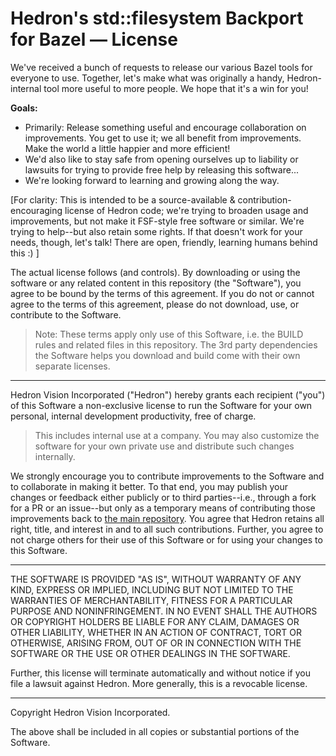 # Hedron's std::filesystem Backport for Bazel — License

We've received a bunch of requests to release our various Bazel tools for everyone to use.
Together, let's make what was originally a handy, Hedron-internal tool more useful to more people. We hope that it's a win for you!

**Goals:**

- Primarily: Release something useful and encourage collaboration on improvements. You get to use it; we all benefit from improvements. Make the world a little happier and more efficient!
- We'd also like to stay safe from opening ourselves up to liability or lawsuits for trying to provide free help by releasing this software...
- We're looking forward to learning and growing along the way.

[For clarity: This is intended to be a source-available & contribution-encouraging license of Hedron code; we're trying to broaden usage and improvements, but not make it FSF-style free software or similar. We're trying to help--but also retain some rights. If that doesn't work for your needs, though, let's talk! There are open, friendly, learning humans behind this :) ]

The actual license follows (and controls). By downloading or using the software or any related content in this repository (the "Software"), you agree to be bound by the terms of this agreement. If you do not or cannot agree to the terms of this agreement, please do not download, use, or contribute to the Software.

> Note: These terms apply only use of this Software, i.e. the BUILD rules and related files in this repository. The 3rd party dependencies the Software helps you download and build come with their own separate licenses.

---

<!-- Allow personal/internal use, free of charge. -->

Hedron Vision Incorporated ("Hedron") hereby grants each recipient ("you") of this Software a non-exclusive license to run the Software for your own personal, internal development productivity, free of charge.

> This includes internal use at a company. You may also customize the software for your own private use and distribute such changes internally.

<!-- Contributions/improvements/feedback welcome. If public, they stay centrally with Hedron, as consideration for the free use to the extent required. -->

We strongly encourage you to contribute improvements to the Software and to collaborate in making it better. To that end, you may publish your changes or feedback either publicly or to third parties--i.e., through a fork for a PR or an issue--but only as a temporary means of contributing those improvements back to [the main repository](https://github.com/hedronvision/bazel-cc-filesystem-backport). You agree that Hedron retains all right, title, and interest in and to all such contributions. Further, you agree to not charge others for their use of this Software or for using your changes to this Software.

---

<!-- Don't get sued while trying to provide free help... -->

THE SOFTWARE IS PROVIDED "AS IS", WITHOUT WARRANTY OF ANY KIND, EXPRESS OR IMPLIED, INCLUDING BUT NOT LIMITED TO THE WARRANTIES OF MERCHANTABILITY, FITNESS FOR A PARTICULAR PURPOSE AND NONINFRINGEMENT. IN NO EVENT SHALL THE AUTHORS OR COPYRIGHT HOLDERS BE LIABLE FOR ANY CLAIM, DAMAGES OR OTHER LIABILITY, WHETHER IN AN ACTION OF CONTRACT, TORT OR OTHERWISE, ARISING FROM, OUT OF OR IN CONNECTION WITH THE SOFTWARE OR THE USE OR OTHER DEALINGS IN THE SOFTWARE.

Further, this license will terminate automatically and without notice if you file a lawsuit against Hedron. More generally, this is a revocable license.

---

Copyright Hedron Vision Incorporated.

The above shall be included in all copies or substantial portions of the Software.
